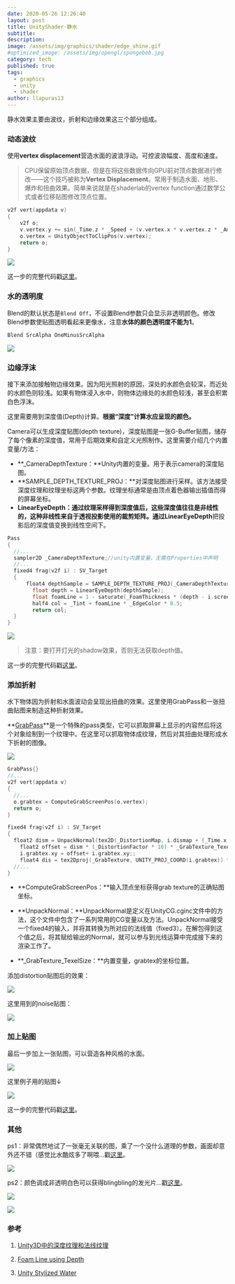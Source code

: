 ```yaml
---
date: 2020-05-26 12:26:40
layout: post
title: UnityShader·静水
subtitle: 
description: 
image: /assets/img/graphics/shader/edge_shine.gif
#optimized_image: /assets/img/opengl/spongebob.jpg
category: tech
published: true
tags:
  - graphics
  - unity
  - shader
author: llapuras13
---
```


静水效果主要由波纹，折射和边缘效果这三个部分组成。

### 动态波纹

使用**vertex displacement**营造水面的波浪浮动。可控波浪幅度、高度和速度。

> CPU保留原始顶点数据，但是在将这些数据传向GPU前对顶点数据进行修改——这个技巧被称为**Vertex Displacement**。常用于制造水面、地形、爆炸和扭曲效果。简单来说就是在shaderlab的vertex function通过数学公式或者位移贴图修改顶点位置。

```cpp
v2f vert(appdata v)
{
	v2f o;
	v.vertex.y += sin(_Time.z * _Speed + (v.vertex.x * v.vertex.z * _Amount)) * _Height; //用sin函数制造波浪
	o.vertex = UnityObjectToClipPos(v.vertex);
	return o;
}
```
![](/assets/img/graphics/shader/water001.gif)

这一步的完整代码戳[这里](https://github.com/llapuras/ShaderLib/blob/master/Water/Water001.shader)。

### 水的透明度

Blend的默认状态是``Blend Off``，不设置Blend参数只会显示非透明颜色。修改Blend参数使贴图透明看起来更像水，注意**水体的颜色透明度不能为1**。

```cpp
Blend SrcAlpha OneMinusSrcAlpha
```

![](/assets/img/graphics/shader/water002.gif)

### 边缘浮沫

接下来添加接触物边缘效果。因为阳光照射的原因，深处的水颜色会较深，而近处的水颜色则较浅。如果有物体浸入水中，则物体边缘处的水颜色较浅，甚至会积累白色浮沫。

这里需要用到深度值(Depth)计算。**根据“深度”计算水应呈现的颜色。**

Camera可以生成深度贴图(depth texture)，深度贴图是一张G-Buffer贴图，储存了每个像素的深度值，常用于后期效果和自定义光照制作。这里需要介绍几个内置变量/方法：

- **_CameraDepthTexture：**Unity内置的变量。用于表示camera的深度贴图。
- **SAMPLE_DEPTH_TEXTURE_PROJ：**对深度贴图进行采样。该方法接受深度纹理和纹理坐标这两个参数。纹理坐标通常是由顶点着色器输出插值而得的屏幕坐标。
- **LinearEyeDepth：**通过纹理采样得到深度值后，这些深度值往往是非线性的，这种非线性来自于透视投影使用的裁剪矩阵。通过**LinearEyeDepth**把投影后的深度值变换到线性空间下。

```cpp
Pass
{
  //...
  sampler2D _CameraDepthTexture;//unity内置变量，无需在Properties中声明
  //...
  fixed4 frag(v2f i) : SV_Target
  {
      float4 depthSample = SAMPLE_DEPTH_TEXTURE_PROJ(_CameraDepthTexture, (i.screenPos));
	    float depth = LinearEyeDepth(depthSample);
	    float foamLine = 1 - saturate(_FoamThickness * (depth - i.screenPos.w));
	    half4 col = _Tint + foamLine * _EdgeColor * 0.5;
	    return col;
  }
}
```

![](/assets/img/graphics/shader/water003.gif)

>注意：要打开灯光的shadow效果，否则无法获取depth值。

这一步的完整代码戳[这里](https://github.com/llapuras/ShaderLib/blob/master/Water/Water002.shader)。

### 添加折射

水下物体因为折射和水面波动会呈现出扭曲的效果。这里使用GrabPass和一张扭曲贴图来制造这种折射效果。

**[GrabPass](https://docs.unity3d.com/Manual/SL-GrabPass.html)**是一个特殊的pass类型，它可以抓取屏幕上显示的内容然后将这个对象绘制到一个纹理中。在这里可以抓取物体成纹理，然后对其扭曲处理形成水下折射的图像。

![](/assets/img/graphics/shader/grabtex.gif)

```cpp
GrabPass{}
//...
v2f vert(appdata v)
{
  //...
  o.grabtex = ComputeGrabScreenPos(o.vertex);		
  return o;
}

fixed4 frag(v2f i) : SV_Target
{   
  float2 dism = UnpackNormal(tex2D(_DistortionMap, i.dismap + (_Time.x * 0.2)));
	float2 offset = dism * (_DistortionFactor * 10) * _GrabTexture_TexelSize.xy;
	i.grabtex.xy = offset+ i.grabtex.xy;;
	float4 dis = tex2Dproj(_GrabTexture, UNITY_PROJ_COORD(i.grabtex)) * _EdgeColor;
  //...
}
```

- **ComputeGrabScreenPos：**输入顶点坐标获得grab texture的正确贴图坐标。

- **UnpackNormal：**UnpackNormal是定义在UnityCG.cginc文件中的方法，这个文件中包含了一系列常用的CG变量以及方法。UnpackNormal接受一个fixed4的输入，并将其转换为所对应的法线值（fixed3）。在解包得到这个值之后，将其赋给输出的Normal，就可以参与到光线运算中完成接下来的渲染工作了。

- **_GrabTexture_TexelSize：**内置变量，grabtex的坐标位置。

添加distortion贴图后的效果：

![](/assets/img/graphics/shader/water004.gif)

这里用到的noise贴图：

![](/assets/img/graphics/shader/WaterNoise.jpg)

### 加上贴图

最后一步加上一张贴图，可以营造各种风格的水面。

![](/assets/img/graphics/shader/water005.gif)

这里例子用的贴图↓

![](/assets/img/graphics/shader/WaterTexture.png)

这一步的完整代码戳[这里](https://github.com/llapuras/ShaderLib/blob/master/Water/Water003.shader)。

### 其他

ps1：非常偶然地试了一张毫无关联的图，乘了一个没什么道理的参数，画面却意外还不错（感觉比水酷炫多了啊喂...戳[这里](https://github.com/llapuras/ShaderLib/blob/master/Water/edge_shine.shader)。

![](/assets/img/graphics/shader/edge_shine.gif)

ps2：颜色调成非透明白色可以获得blingbling的发光片...戳[这里](https://github.com/llapuras/ShaderLib/blob/master/Water/blingbling.shader)。

![](/assets/img/graphics/shader/blingbling.png)


![](/assets/img/line.png)

### 参考

1. [Unity3D中的深度纹理和法线纹理](https://www.jianshu.com/p/98aa7d5de675)

3. [Foam Line using Depth](https://lindenreid.wordpress.com/2017/12/15/simple-water-shader-in-unity/)

4. [Unity Stylized Water](https://www.patreon.com/posts/15121329)
